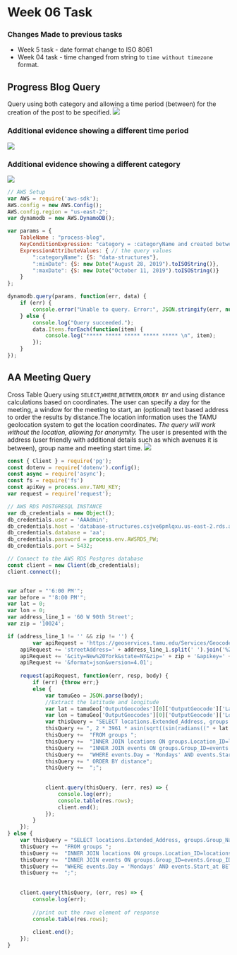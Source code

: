 # Week 06 Task

### Changes Made to previous tasks
- Week 5 task - date format change to ISO 8061
- Week 04 task - time changed from string to ```time without timezone``` format.

## Progress Blog Query
Query using both category and allowing a time period (between) for the creation of the post to be specified.
![](https://github.com/neil-oliver/data-structures/blob/master/week06/images/Progress-blog-query-evidence-1.png)
### Additional evidence showing a different time period
![](https://github.com/neil-oliver/data-structures/blob/master/week06/images/Progress-blog-query-evidence-2.png)
### Additional evidence showing a different category
![](https://github.com/neil-oliver/data-structures/blob/master/week06/images/Progress-blog-query-evidence-3.png)

```javascript
// AWS Setup
var AWS = require('aws-sdk');
AWS.config = new AWS.Config();
AWS.config.region = "us-east-2";
var dynamodb = new AWS.DynamoDB();

var params = {
    TableName : "process-blog",
    KeyConditionExpression: "category = :categoryName and created between :minDate and :maxDate", // the query expression
    ExpressionAttributeValues: { // the query values
        ":categoryName": {S: "data-structures"},
        ":minDate": {S: new Date("August 28, 2019").toISOString()},
        ":maxDate": {S: new Date("October 11, 2019").toISOString()}
    }
};

dynamodb.query(params, function(err, data) {
    if (err) {
        console.error("Unable to query. Error:", JSON.stringify(err, null, 2));
    } else {
        console.log("Query succeeded.");
        data.Items.forEach(function(item) {
            console.log("***** ***** ***** ***** ***** \n", item);
        });
    }
});
```

## AA Meeting Query
Cross Table Query using ```SELECT```,```WHERE```,```BETWEEN```,```ORDER BY``` and using distance calculations based on coordinates. The user can specify a day for the meeting, a window for the meeting to start, an (optional) text based address to order the results by distance.The location information uses the TAMU geolocation system to get the location coordinates.
*The query will work without the location, allowing for anonymity.*
The user is presented with the address (user friendly with additional details such as which avenues it is between), group name and meeting start time.
![](https://github.com/neil-oliver/data-structures/blob/master/week06/images/AA-meeting-query-evidence.png)

```javascript
const { Client } = require('pg');
const dotenv = require('dotenv').config();
const async = require('async');
const fs = require('fs')
const apiKey = process.env.TAMU_KEY;
var request = require('request');

// AWS RDS POSTGRESQL INSTANCE
var db_credentials = new Object();
db_credentials.user = 'AAAdmin';
db_credentials.host = 'database-structures.csjve6pmlqxu.us-east-2.rds.amazonaws.com';
db_credentials.database = 'aa';
db_credentials.password = process.env.AWSRDS_PW;
db_credentials.port = 5432;

// Connect to the AWS RDS Postgres database
const client = new Client(db_credentials);
client.connect();


var after = "'6:00 PM'";
var before = "'8:00 PM'";
var lat = 0;
var lon = 0;
var address_line_1 = '60 W 90th Street';
var zip = '10024';

if (address_line_1 != '' && zip != '') {
        var apiRequest = 'https://geoservices.tamu.edu/Services/Geocode/WebService/GeocoderWebServiceHttpNonParsed_V04_01.aspx?';
    apiRequest += 'streetAddress=' + address_line_1.split(' ').join('%20');
    apiRequest += '&city=New%20York&state=NY&zip=' + zip + '&apikey=' + apiKey;
    apiRequest += '&format=json&version=4.01';
    
    request(apiRequest, function(err, resp, body) {
        if (err) {throw err;}
        else {
            var tamuGeo = JSON.parse(body);
            //Extract the latitude and longitude
            var lat = tamuGeo['OutputGeocodes'][0]['OutputGeocode']['Latitude'];
            var lon = tamuGeo['OutputGeocodes'][0]['OutputGeocode']['Longitude'];
            var thisQuery = "SELECT locations.Extended_Address, groups.Group_Name, events.Start_at ";
            thisQuery += ", 2 * 3961 * asin(sqrt((sin(radians((" + lat + " - locations.lat) / 2))) ^ 2 + cos(radians(locations.lat)) * cos(radians(" + lat + ")) * (sin(radians((" + lon + " - locations.long) / 2))) ^ 2)) as distance ";
            thisQuery +=  "FROM groups ";
            thisQuery +=  "INNER JOIN locations ON groups.Location_ID=locations.Location_ID ";
            thisQuery +=  "INNER JOIN events ON groups.Group_ID=events.Group_ID ";
            thisQuery +=  "WHERE events.Day = 'Mondays' AND events.Start_at BETWEEN time "+ after + " AND time " + before;
            thisQuery += " ORDER BY distance";
            thisQuery +=  ";";
            
            
            client.query(thisQuery, (err, res) => {
                console.log(err);
                console.table(res.rows);
                client.end();
            });
        }
    });
} else {
    var thisQuery = "SELECT locations.Extended_Address, groups.Group_Name, events.Start_at ";
    thisQuery +=  "FROM groups ";
    thisQuery +=  "INNER JOIN locations ON groups.Location_ID=locations.Location_ID ";
    thisQuery +=  "INNER JOIN events ON groups.Group_ID=events.Group_ID ";
    thisQuery +=  "WHERE events.Day = 'Mondays' AND events.Start_at BETWEEN time "+ after + " AND time " + before;
    thisQuery +=  ";";
    
    
    client.query(thisQuery, (err, res) => {
        console.log(err);
        
        //print out the rows element of response
        console.table(res.rows);
    
        client.end();
    });
}
```

